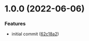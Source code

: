 # 1.0.0 (2022-06-06)


### Features

* initial commit ([62c18a2](https://github.com/v3ron/next-env-loader/commit/62c18a2a4fdc343e0f2974d5a5314724d6e8c075))
